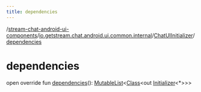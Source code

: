 ```yaml
---
title: dependencies
---
```

/[stream-chat-android-ui-components](../../index.md)/[io.getstream.chat.android.ui.common.internal](../index.md)/[ChatUIInitializer](index.md)/[dependencies](dependencies.md)  
  
  
  
# dependencies  
open override fun [dependencies](dependencies.md)(): [MutableList](https://kotlinlang.org/api/latest/jvm/stdlib/kotlin.collections/-mutable-list/index.html)&lt;[Class](https://developer.android.com/reference/kotlin/java/lang/Class.html)&lt;out [Initializer](https://developer.android.com/reference/kotlin/androidx/startup/Initializer.html)&lt;*&gt;&gt;&gt;
